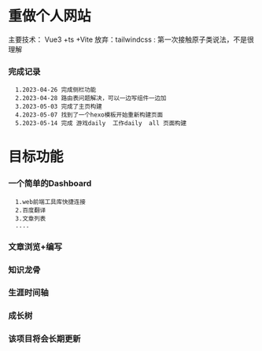 # 重做个人网站

  主要技术： Vue3 +ts +Vite
  放弃：tailwindcss : 第一次接触原子类说法，不是很理解
  
### 完成记录

      1.2023-04-26 完成侧栏功能
      2.2023-04-28 路由表问题解决，可以一边写组件一边加
      3.2023-05-03 完成了主页构建
      4.2023-05-07 找到了一个hexo模板开始重新构建页面
      5.2023-05-14 完成 游戏daily  工作daily  all 页面构建

# 目标功能

### 一个简单的Dashboard

      1.web前端工具库快捷连接
      2.百度翻译
      3.文章列表
      ....

### 文章浏览+编写

### 知识龙骨

### 生涯时间轴

### 成长树

### 该项目将会长期更新
